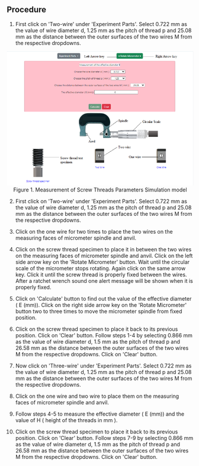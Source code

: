 ## Procedure


<!-- <div align="center">
<img class="img-fluid"  src="./images/conn.png" alt=""><br> 
Figure 1. Gear tooth vernier caliper with spur gear          
</div> -->


1. First click on 'Two-wire' under 'Experiment Parts'. Select 0.722 mm as the value of wire diameter d, 
1.25 mm as the pitch of thread p and 25.08 mm as the distance between the outer surfaces of the two wires M from the respective dropdowns.

<div align="center">
<img class="img-fluid"  src="./images/simu.png" alt=""><br> 
Figure 1. Measurement of Screw Threads Parameters Simulation model          
</div>

                      
2. First click on 'Two-wire' under 'Experiment Parts'. Select 0.722 mm as the value of wire diameter d, 
1.25 mm as the pitch of thread p and 25.08 mm as the distance between the outer surfaces of the two wires M from the respective dropdowns.					  

3. Click on the one wire for two times to place the two wires on the measuring faces of micrometer spindle and anvil.

4. Click on the screw thread specimen to place it in between the two wires on the measuring faces of micrometer spindle and anvil. Click on the left side arrow key on the 'Rotate Micrometer' button. Wait until the circular scale of the micrometer stops rotating. Again click on the same arrow key. Click it until the screw thread is properly fixed between the wires. After a ratchet wrench sound one alert message will be shown when it is properly fixed. 

5. Click on 'Calculate' button to find out the value of the effective diameter ( E (mm)). Click on the right side arrow key on the 'Rotate Micrometer' button two to three times to move the micrometer spindle from fixed position.

6. Click on the screw thread specimen to place it back to its previous position. Click on 'Clear' button.
Follow steps 1-4 by selecting 0.866 mm as the value of wire diameter d, 1.5 mm as the pitch of thread p and 26.58 mm as the distance between the outer surfaces of the two wires M from the respective dropdowns. Click on 'Clear' button. 

7. Now click on 'Three-wire' under 'Experiment Parts'. Select 0.722 mm as the value of wire diameter d, 
1.25 mm as the pitch of thread p and 25.08 mm as the distance between the outer surfaces of the two wires M from the respective dropdowns.

8. Click on the one wire and two wire to place them on the measuring faces of micrometer spindle and anvil.

9. Follow steps 4-5 to measure the effective diameter ( E (mm)) and the value of H ( height of the threads in mm ).

10. Click on the screw thread specimen to place it back to its previous position. Click on 'Clear' button.
Follow steps 7-9 by selecting 0.866 mm as the value of wire diameter d, 1.5 mm as the pitch of thread p and 26.58 mm as the distance between the outer surfaces of the two wires M from the respective dropdowns. Click on 'Clear' button.
